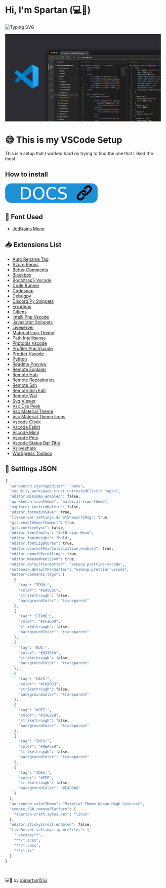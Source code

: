 <link rel="stylesheet" href="./assets/css/style.css">

# Hi, I'm Spartan (💻💖)

![Typing SVG](https://readme-typing-svg.herokuapp.com?font=comfortaa&color=016EEA&size=24&width=500&lines=VSCode+Settings;VSCode+Extensions;Cutsom+Font+For+Better+Visualization)

![](./assets/img/vscode.jpg)

# 😅 This is my VSCode Setup

This is a setup that I worked hard on trying to find the one that I liked the most

## How to install

<p align="left">
  <a href="https://github.com/xSpartan155x/VSCode/tree/main/docs"><img src="./assets/img/docs.png"></a>
</p>


## 📄 Font Used

- [JetBrains Mono](https://www.jetbrains.com/lp/mono/)

## 📥 Extensions List

- [Auto Rename Tag](https://marketplace.visualstudio.com/items?itemName=formulahendry.auto-rename-tag)
- [Azure Repos](https://marketplace.visualstudio.com/items?itemName=ms-vscode.azure-repos)
- [Better Comments](https://marketplace.visualstudio.com/items?itemName=aaron-bond.better-comments)
- [Blackbox](https://marketplace.visualstudio.com/items?itemName=Blackboxapp.blackbox)
- [Bootstrap5 Vscode](https://marketplace.visualstudio.com/items?itemName=AnbuselvanRocky.bootstrap5-vscode)
- [Code Runner](https://marketplace.visualstudio.com/items?itemName=formulahendry.code-runner)
- [Codesnap](https://marketplace.visualstudio.com/items?itemName=adpyke.codesnap)
- [Debugpy](https://marketplace.visualstudio.com/items?itemName=ms-python.debugpy)
- [Discord Py Snippets](https://marketplace.visualstudio.com/items?itemName=WasiMaster.discord-py-snippets)
- [Errorlens](https://marketplace.visualstudio.com/items?itemName=usernamehw.errorlens)
- [Gitlens](https://marketplace.visualstudio.com/items?itemName=eamodio.gitlens)
- [Intelli Php Vscode](https://marketplace.visualstudio.com/items?itemName=DEVSENSE.intelli-php-vscode)
- [Javascript Snippets](https://marketplace.visualstudio.com/items?itemName=xabikos.JavaScriptSnippets)
- [Liveserver](https://marketplace.visualstudio.com/items?itemName=ritwickdey.LiveServer)
- [Material Icon Theme](https://marketplace.visualstudio.com/items?itemName=PKief.material-icon-theme)
- [Path Intellisense](https://marketplace.visualstudio.com/items?itemName=christian-kohler.path-intellisense)
- [Phptools Vscode](https://marketplace.visualstudio.com/items?itemName=DEVSENSE.phptools-vscode)
- [Profiler Php Vscode](https://marketplace.visualstudio.com/items?itemName=DEVSENSE.profiler-php-vscode)
- [Prettier Vscode](https://marketplace.visualstudio.com/items?itemName=esbenp.prettier-vscode)
- [Python](https://marketplace.visualstudio.com/items?itemName=ms-python.python)
- [Readme Preview](https://marketplace.visualstudio.com/items?itemName=manishsencha.readme-preview)
- [Remote Explorer](https://marketplace.visualstudio.com/items?itemName=ms-vscode.remote-explorer)
- [Remote Hub](https://marketplace.visualstudio.com/items?itemName=GitHub.remotehub)
- [Remote Repositories](https://marketplace.visualstudio.com/items?itemName=ms-vscode.remote-repositories)
- [Remote Ssh](https://marketplace.visualstudio.com/items?itemName=ms-vscode-remote.remote-ssh)
- [Remote Ssh Edit](https://marketplace.visualstudio.com/items?itemName=ms-vscode-remote.remote-ssh-edit)
- [Remote Wsl](https://marketplace.visualstudio.com/items?itemName=ms-vscode-remote.remote-wsl)
- [Svg Viewer](https://marketplace.visualstudio.com/items?itemName=Dheovani.svg-viewer)
- [Vsc Css Peek](https://marketplace.visualstudio.com/items?itemName=pranaygp.vscode-css-peek)
- [Vsc Material Theme](https://marketplace.visualstudio.com/items?itemName=Equinusocio.vsc-material-theme)
- [Vsc Material Theme Icons](https://marketplace.visualstudio.com/items?itemName=Equinusocio.vsc-material-theme-icons)
- [Vscode Clock](https://marketplace.visualstudio.com/items?itemName=Compulim.vscode-clock)
- [Vscode Eslint](https://marketplace.visualstudio.com/items?itemName=dbaeumer.vscode-eslint)
- [Vscode Mjml](https://marketplace.visualstudio.com/items?itemName=attilabuti.vscode-mjml)
- [Vscode Pets](https://marketplace.visualstudio.com/items?itemName=tonybaloney.vscode-pets)
- [Vscode Status Bar Title](https://marketplace.visualstudio.com/items?itemName=ksoichiro.vscode-status-bar-title)
- [Vsliveshare](https://marketplace.visualstudio.com/items?itemName=MS-vsliveshare.vsliveshare)
- [Wordpress Toolbox](https://marketplace.visualstudio.com/items?itemName=wordpresstoolbox.wordpress-toolbox)

## 🔧 Settings JSON

```sh
{
  "workbench.startupEditor": "none",
  "security.workspace.trust.untrustedFiles": "open",
  "editor.minimap.enabled": false,
  "workbench.iconTheme": "material-icon-theme",
  "explorer.confirmDelete": false,
  "editor.formatOnSave": true,
  "liveServer.settings.donotShowInfoMsg": true,
  "git.enableSmartCommit": true,
  "git.confirmSync": false,
  "editor.fontFamily": "JetBrains Mono",
  "editor.fontWeight": "bold",
  "editor.fontLigatures": true,
  "editor.bracketPairColorization.enabled": true,
  "editor.smoothScrolling": true,
  "editor.mouseWheelZoom": true,
  "editor.defaultFormatter": "esbenp.prettier-vscode",
  "notebook.defaultFormatter": "esbenp.prettier-vscode",
  "better-comments.tags": [
    {
      "tag": "TODO:",
      "color": "#EA580C",
      "strikethrough": false,
      "backgroundColor": "transparent"
    },
    {
      "tag": "FIXME:",
      "color": "#FF2D00",
      "strikethrough": false,
      "backgroundColor": "transparent"
    },
    {
      "tag": "BUG:",
      "color": "#9333EA",
      "strikethrough": false,
      "backgroundColor": "transparent"
    },
    {
      "tag": "HACK:",
      "color": "#C026D3",
      "strikethrough": false,
      "backgroundColor": "transparent"
    },
    {
      "tag": "NOTE:",
      "color": "#2563EB",
      "strikethrough": false,
      "backgroundColor": "transparent"
    },
    {
      "tag": "INFO:",
      "color": "#0EA5E9",
      "strikethrough": false,
      "backgroundColor": "transparent"
    },
    {
      "tag": "IDEA:",
      "color": "#FFF",
      "strikethrough": false,
      "backgroundColor": "#EAB308"
    }
  ],
  "workbench.colorTheme": "Material Theme Ocean High Contrast",
  "remote.SSH.remotePlatform": {
    "spartan-craft.sytes.net": "linux"
  },
  "editor.stickyScroll.enabled": false,
  "liveServer.settings.ignoreFiles": [
    ".vscode/**",
    "**/*.scss",
    "**/*.sass",
    "**/*.ts"
  ]
}
```

<br>

💻💖 by [xSpartan155x](https://github.com/xSpartan155x)
